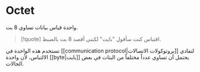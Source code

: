 
# Octet

واحدة قياس بيانات تساوي 8 بت.

> [!quote] اقتباس
> كنت سأقول "بايت" لكنني أقصد 8 بت بالضبط.

تستخدم هذه الواحدة في [[communication protocol|بروتوكولات الاتصالات]] لتفادي الالتباس، لأن واحدة [[byte|بايت]] يحتمل أن تساوي عدداً مختلفاً من البتات في بعض الحالات.
